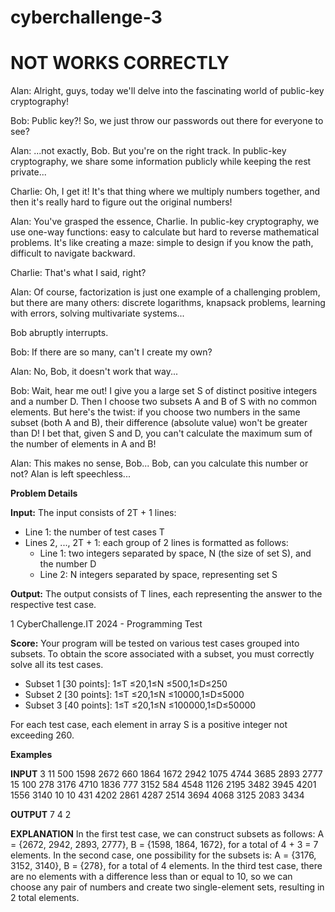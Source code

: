 # cyberchallenge-3
# NOT WORKS CORRECTLY 

Alan: Alright, guys, today we'll delve into the fascinating world of public-key cryptography!

Bob: Public key?! So, we just throw our passwords out there for everyone to see?

Alan: ...not exactly, Bob. But you're on the right track. In public-key cryptography, we share some information publicly while keeping the rest private...

Charlie: Oh, I get it! It's that thing where we multiply numbers together, and then it's really hard to figure out the original numbers!

Alan: You've grasped the essence, Charlie. In public-key cryptography, we use one-way functions: easy to calculate but hard to reverse mathematical problems. It's like creating a maze: simple to design if you know the path, difficult to navigate backward.

Charlie: That's what I said, right?

Alan: Of course, factorization is just one example of a challenging problem, but there are many others: discrete logarithms, knapsack problems, learning with errors, solving multivariate systems...

Bob abruptly interrupts.

Bob: If there are so many, can't I create my own?

Alan: No, Bob, it doesn't work that way...

Bob: Wait, hear me out! I give you a large set S of distinct positive integers and a number D. Then I choose two subsets A and B of S with no common elements. But here's the twist: if you choose two numbers in the same subset (both A and B), their difference (absolute value) won't be greater than D! I bet that, given S and D, you can't calculate the maximum sum of the number of elements in A and B!

Alan: This makes no sense, Bob... Bob, can you calculate this number or not? Alan is left speechless...

**Problem Details**

**Input:**
The input consists of 2T + 1 lines:

- Line 1: the number of test cases T
- Lines 2, ..., 2T + 1: each group of 2 lines is formatted as follows:
  - Line 1: two integers separated by space, N (the size of set S), and the number D
  - Line 2: N integers separated by space, representing set S

**Output:**
The output consists of T lines, each representing the answer to the respective test case.

1
CyberChallenge.IT 2024 - Programming Test

**Score:**
Your program will be tested on various test cases grouped into subsets. To obtain the score associated with a subset, you must correctly solve all its test cases.

- Subset 1 [30 points]: 1≤T ≤20,1≤N ≤500,1≤D≤250
- Subset 2 [30 points]: 1≤T ≤20,1≤N ≤10000,1≤D≤5000
- Subset 3 [40 points]: 1≤T ≤20,1≤N ≤100000,1≤D≤50000

For each test case, each element in array S is a positive integer not exceeding 260.

**Examples**

**INPUT**
3
11 500
1598 2672 660 1864 1672 2942 1075 4744 3685 2893 2777
15 100
278 3176 4710 1836 777 3152 584 4548 1126 2195 3482
3945 4201 1556 3140
10 10
431 4202 2861 4287 2514 3694 4068 3125 2083 3434

**OUTPUT**
7
4
2

**EXPLANATION**
In the first test case, we can construct subsets as follows: A = {2672, 2942, 2893, 2777}, B = {1598, 1864, 1672}, for a total of 4 + 3 = 7 elements.
In the second case, one possibility for the subsets is: A = {3176, 3152, 3140}, B = {278}, for a total of 4 elements.
In the third test case, there are no elements with a difference less than or equal to 10, so we can choose any pair of numbers and create two single-element sets, resulting in 2 total elements.
